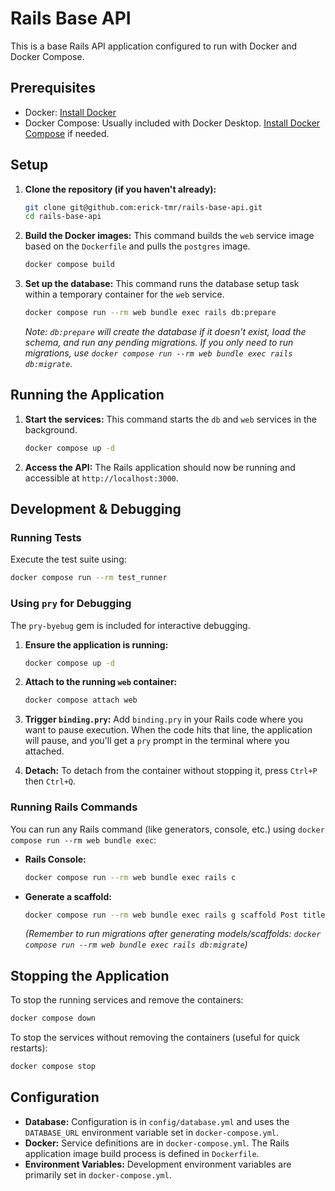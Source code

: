 # Rails Base API

This is a base Rails API application configured to run with Docker and Docker Compose.

## Prerequisites

*   Docker: [Install Docker](https://docs.docker.com/get-docker/)
*   Docker Compose: Usually included with Docker Desktop. [Install Docker Compose](https://docs.docker.com/compose/install/) if needed.

## Setup

1.  **Clone the repository (if you haven't already):**
    ```bash
    git clone git@github.com:erick-tmr/rails-base-api.git
    cd rails-base-api
    ```

2.  **Build the Docker images:**
    This command builds the `web` service image based on the `Dockerfile` and pulls the `postgres` image.
    ```bash
    docker compose build
    ```

3.  **Set up the database:**
    This command runs the database setup task within a temporary container for the `web` service.
    ```bash
    docker compose run --rm web bundle exec rails db:prepare
    ```
    *Note: `db:prepare` will create the database if it doesn't exist, load the schema, and run any pending migrations. If you only need to run migrations, use `docker compose run --rm web bundle exec rails db:migrate`.*

## Running the Application

1.  **Start the services:**
    This command starts the `db` and `web` services in the background.
    ```bash
    docker compose up -d
    ```

2.  **Access the API:**
    The Rails application should now be running and accessible at `http://localhost:3000`.

## Development & Debugging

### Running Tests

Execute the test suite using:
```bash
docker compose run --rm test_runner
```

### Using `pry` for Debugging

The `pry-byebug` gem is included for interactive debugging.

1.  **Ensure the application is running:**
    ```bash
    docker compose up -d
    ```

2.  **Attach to the running `web` container:**
    ```bash
    docker compose attach web
    ```

3.  **Trigger `binding.pry`:** Add `binding.pry` in your Rails code where you want to pause execution. When the code hits that line, the application will pause, and you'll get a `pry` prompt in the terminal where you attached.

4.  **Detach:** To detach from the container without stopping it, press `Ctrl+P` then `Ctrl+Q`.

### Running Rails Commands

You can run any Rails command (like generators, console, etc.) using `docker compose run --rm web bundle exec`:

*   **Rails Console:**
    ```bash
    docker compose run --rm web bundle exec rails c
    ```
*   **Generate a scaffold:**
    ```bash
    docker compose run --rm web bundle exec rails g scaffold Post title:string body:text
    ```
    *(Remember to run migrations after generating models/scaffolds: `docker compose run --rm web bundle exec rails db:migrate`)*

## Stopping the Application

To stop the running services and remove the containers:
```bash
docker compose down
```

To stop the services without removing the containers (useful for quick restarts):
```bash
docker compose stop
```

## Configuration

*   **Database:** Configuration is in `config/database.yml` and uses the `DATABASE_URL` environment variable set in `docker-compose.yml`.
*   **Docker:** Service definitions are in `docker-compose.yml`. The Rails application image build process is defined in `Dockerfile`.
*   **Environment Variables:** Development environment variables are primarily set in `docker-compose.yml`.
